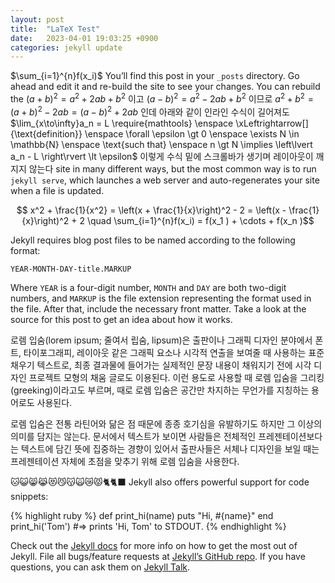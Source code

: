 ```yaml
---
layout: post
title:  "LaTeX Test"
date:   2023-04-01 19:03:25 +0900
categories: jekyll update
---
```

$\sum_{i=1}^{n}f(x_i)$ You’ll find this post in your `_posts` directory. Go ahead and edit it and re-build the site to see your changes. You can rebuild the $(a+b)^2 = a^2 + 2ab + b^2$ 이고 $(a-b)^2 = a^2 - 2ab + b^2$ 이므로 $a^2 + b^2 = (a+b)^2 - 2ab = (a-b)^2 + 2ab$ 인데 아래와 같이 인라인 수식이 길어져도 $\lim_{x\to\infty}a_n = L \require{mathtools} \enspace \xLeftrightarrow[]{\text{definition}} \enspace \forall \epsilon \gt 0 \enspace \exists N \in \mathbb{N} \enspace \text{such that} \enspace n \gt N \implies \left\lvert a_n - L \right\rvert \lt \epsilon$ 이렇게 수식 밑에 스크롤바가 생기며 레이아웃이 깨지지 않는다 site in many different ways, but the most common way is to run `jekyll serve`, which launches a web server and auto-regenerates your site when a file is updated.

$$ x^2 + \frac{1}{x^2} = \left(x + \frac{1}{x}\right)^2 - 2 = \left(x - \frac{1}{x}\right)^2 + 2 \quad \sum_{i=1}^{n}f(x_i) = f(x_1 ) + \cdots + f(x_n )$$

Jekyll requires blog post files to be named according to the following format:

`YEAR-MONTH-DAY-title.MARKUP`

Where `YEAR` is a four-digit number, `MONTH` and `DAY` are both two-digit numbers, and `MARKUP` is the file extension representing the format used in the file. After that, include the necessary front matter. Take a look at the source for this post to get an idea about how it works.

로렘 입숨(lorem ipsum; 줄여서 립숨, lipsum)은 출판이나 그래픽 디자인 분야에서 폰트, 타이포그래피, 레이아웃 같은 그래픽 요소나 시각적 연출을 보여줄 때 사용하는 표준 채우기 텍스트로, 최종 결과물에 들어가는 실제적인 문장 내용이 채워지기 전에 시각 디자인 프로젝트 모형의 채움 글로도 이용된다. 이런 용도로 사용할 때 로렘 입숨을 그리킹(greeking)이라고도 부르며, 때로 로렘 입숨은 공간만 차지하는 무언가를 지칭하는 용어로도 사용된다.

로렘 입숨은 전통 라틴어와 닮은 점 때문에 종종 호기심을 유발하기도 하지만 그 이상의 의미를 담지는 않는다. 문서에서 텍스트가 보이면 사람들은 전체적인 프레젠테이션보다는 텍스트에 담긴 뜻에 집중하는 경향이 있어서 출판사들은 서체나 디자인을 보일 때는 프레젠테이션 자체에 초점을 맞추기 위해 로렘 입숨을 사용한다.

🐱😺😸😹😻😼😽🙀😿😾🐈🐈‍⬛ Jekyll also offers powerful support for code snippets:

{% highlight ruby %}
def print_hi(name)
  puts "Hi, #{name}"
end
print_hi('Tom')
#=> prints 'Hi, Tom' to STDOUT.
{% endhighlight %}

Check out the [Jekyll docs][jekyll-docs] for more info on how to get the most out of Jekyll. File all bugs/feature requests at [Jekyll’s GitHub repo][jekyll-gh]. If you have questions, you can ask them on [Jekyll Talk][jekyll-talk].

[jekyll-docs]: https://jekyllrb.com/docs/home
[jekyll-gh]:   https://github.com/jekyll/jekyll
[jekyll-talk]: https://talk.jekyllrb.com/
